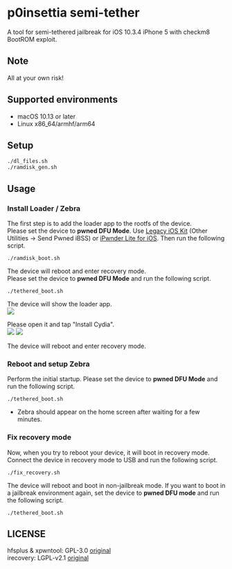 # p0insettia semi-tether
A tool for semi-tethered jailbreak for iOS 10.3.4 iPhone 5 with checkm8 BootROM exploit.

## Note
All at your own risk!  

## Supported environments
- macOS 10.13 or later
- Linux x86_64/armhf/arm64

## Setup
```
./dl_files.sh
./ramdisk_gen.sh
```

## Usage 
### Install Loader / Zebra  
The first step is to add the loader app to the rootfs of the device.  
Please set the device to **pwned DFU Mode**. Use [Legacy iOS Kit](https://github.com/LukeZGD/Legacy-iOS-Kit) (Other Utilities -> Send Pwned iBSS) or [iPwnder Lite for iOS](https://github.com/LukeZGD/Legacy-iOS-Kit/wiki/Pwning-Using-Another-iOS-Device). Then run the following script.
```
./ramdisk_boot.sh
```

The device will reboot and enter recovery mode.  
Please set the device to **pwned DFU Mode** and run the following script.
```
./tethered_boot.sh
```

The device will show the loader app.  
![](../image/1.png)

Please open it and tap "Install Cydia".  
![](../image/2.png) ![](../image/3.png)

The device will reboot and enter recovery mode.  

### Reboot and setup Zebra
Perform the initial startup. Please set the device to **pwned DFU Mode** and run the following script.
```
./tethered_boot.sh
```

- Zebra should appear on the home screen after waiting for a few minutes.

### Fix recovery mode
Now, when you try to reboot your device, it will boot in recovery mode. Connect the device in recovery mode to USB and run the following script.  
```
./fix_recovery.sh
```

The device will reboot and boot in non-jailbreak mode. If you want to boot in a jailbreak environment again, set the device to **pwned DFU mode** and run the following script.
```
./tethered_boot.sh
```

## LICENSE
hfsplus & xpwntool: GPL-3.0 [original](https://github.com/planetbeing/xpwn)  
irecovery: LGPL-v2.1 [original](https://github.com/libimobiledevice/libirecovery)  

